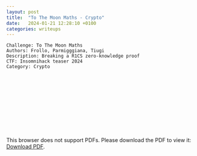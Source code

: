 ```yaml
---
layout: post
title:  "To The Moon Maths - Crypto"
date:   2024-01-21 12:28:10 +0100
categories: writeups
--- 
```


```
Challenge: To The Moon Maths
Authors: Frollo, Parmigggiana, Tiugi
Description: Breaking a R1CS zero-knowledge proof
CTF: Insomnihack teaser 2024
Category: Crypto
```

<object data="https://github.com/pwnthenope/pwnthenope.github.io/blob/main/static/post_images/to_the_moon_maths_pwnthenope.pdf?raw=true" type="application/pdf">
    <embed src="https://github.com/pwnthenope/pwnthenope.github.io/blob/main/static/post_images/to_the_moon_maths_pwnthenope.pdf?raw=true">
        <p>This browser does not support PDFs. Please download the PDF to view it: <a href="https://github.com/pwnthenope/pwnthenope.github.io/blob/main/static/post_images/to_the_moon_maths_pwnthenope.pdf?raw=true">Download PDF</a>.</p>
</object>

